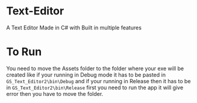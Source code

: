 # Text-Editor
A Text Editor Made in C# with Built in multiple features

# To Run
You need to move the Assets folder to the folder where your exe will be created like if your running in Debug mode it has to be pasted in ```GS_Text_Editor2\bin\Debug``` and if your running in Release then it has to be in ```GS_Text_Editor2\bin\Release``` first you need to run the app it will give error then you have to move the folder.
